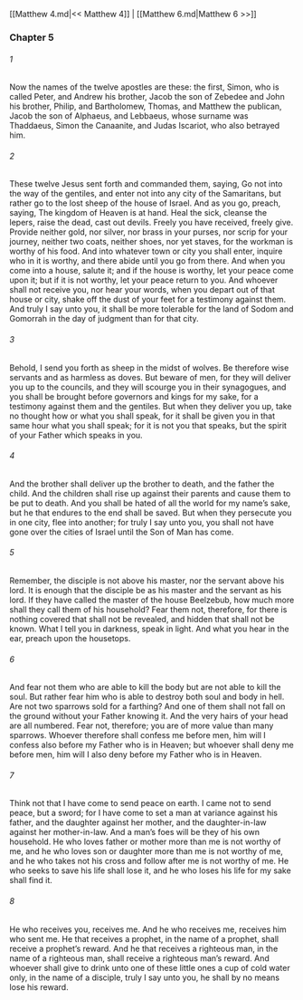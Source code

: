 [[Matthew 4.md|<< Matthew 4]]  |  [[Matthew 6.md|Matthew 6 >>]]

### Chapter 5
###### 1
Now the names of the twelve apostles are these: the first, Simon, who is called Peter, and Andrew his brother, Jacob the son of Zebedee and John his brother, Philip, and Bartholomew, Thomas, and Matthew the publican, Jacob the son of Alphaeus, and Lebbaeus, whose surname was Thaddaeus, Simon the Canaanite, and Judas Iscariot, who also betrayed him.

###### 2
These twelve Jesus sent forth and commanded them, saying, Go not into the way of the gentiles, and enter not into any city of the Samaritans, but rather go to the lost sheep of the house of Israel. And as you go, preach, saying, The kingdom of Heaven is at hand. Heal the sick, cleanse the lepers, raise the dead, cast out devils. Freely you have received, freely give. Provide neither gold, nor silver, nor brass in your purses, nor scrip for your journey, neither two coats, neither shoes, nor yet staves, for the workman is worthy of his food. And into whatever town or city you shall enter, inquire who in it is worthy, and there abide until you go from there. And when you come into a house, salute it; and if the house is worthy, let your peace come upon it; but if it is not worthy, let your peace return to you. And whoever shall not receive you, nor hear your words, when you depart out of that house or city, shake off the dust of your feet for a testimony against them. And truly I say unto you, it shall be more tolerable for the land of Sodom and Gomorrah in the day of judgment than for that city.

###### 3
Behold, I send you forth as sheep in the midst of wolves. Be therefore wise servants and as harmless as doves. But beware of men, for they will deliver you up to the councils, and they will scourge you in their synagogues, and you shall be brought before governors and kings for my sake, for a testimony against them and the gentiles. But when they deliver you up, take no thought how or what you shall speak, for it shall be given you in that same hour what you shall speak; for it is not you that speaks, but the spirit of your Father which speaks in you.

###### 4
And the brother shall deliver up the brother to death, and the father the child. And the children shall rise up against their parents and cause them to be put to death. And you shall be hated of all the world for my name’s sake, but he that endures to the end shall be saved. But when they persecute you in one city, flee into another; for truly I say unto you, you shall not have gone over the cities of Israel until the Son of Man has come.

###### 5
Remember, the disciple is not above his master, nor the servant above his lord. It is enough that the disciple be as his master and the servant as his lord. If they have called the master of the house Beelzebub, how much more shall they call them of his household? Fear them not, therefore, for there is nothing covered that shall not be revealed, and hidden that shall not be known. What I tell you in darkness, speak in light. And what you hear in the ear, preach upon the housetops.

###### 6
And fear not them who are able to kill the body but are not able to kill the soul. But rather fear him who is able to destroy both soul and body in hell. Are not two sparrows sold for a farthing? And one of them shall not fall on the ground without your Father knowing it. And the very hairs of your head are all numbered. Fear not, therefore; you are of more value than many sparrows. Whoever therefore shall confess me before men, him will I confess also before my Father who is in Heaven; but whoever shall deny me before men, him will I also deny before my Father who is in Heaven.

###### 7
Think not that I have come to send peace on earth. I came not to send peace, but a sword; for I have come to set a man at variance against his father, and the daughter against her mother, and the daughter-in-law against her mother-in-law. And a man’s foes will be they of his own household. He who loves father or mother more than me is not worthy of me, and he who loves son or daughter more than me is not worthy of me, and he who takes not his cross and follow after me is not worthy of me. He who seeks to save his life shall lose it, and he who loses his life for my sake shall find it.

###### 8
He who receives you, receives me. And he who receives me, receives him who sent me. He that receives a prophet, in the name of a prophet, shall receive a prophet’s reward. And he that receives a righteous man, in the name of a righteous man, shall receive a righteous man’s reward. And whoever shall give to drink unto one of these little ones a cup of cold water only, in the name of a disciple, truly I say unto you, he shall by no means lose his reward.